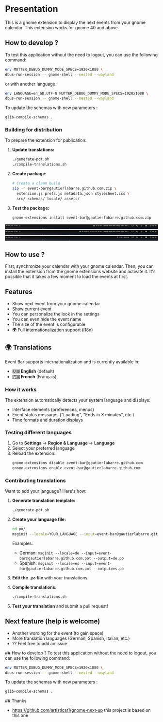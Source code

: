 # Presentation

This is a gnome extension to display the next events from your gnome calendar.
This extension works for gnome 40 and above.

## How to develop ?

To test this application without the need to logout, you can use the following command:

```bash
env MUTTER_DEBUG_DUMMY_MODE_SPECS=1920x1080 \
dbus-run-session -- gnome-shell --nested --wayland
```

or with another language :

```bash
env LANGUAGE=en_GB.UTF-8 MUTTER_DEBUG_DUMMY_MODE_SPECS=1920x1080 \
dbus-run-session -- gnome-shell --nested --wayland
```

To update the schemas with new parameters :

```bash
glib-compile-schemas .
```

### Building for distribution

To prepare the extension for publication:

1. **Update translations:**

   ```bash
   ./generate-pot.sh
   ./compile-translations.sh
   ```

2. **Create package:**

   ```bash
   # Create a clean build
   zip -r event-bar@gautierlabarre.github.com.zip \
     extension.js prefs.js metadata.json stylesheet.css \
     src/ schemas/ locale/ assets/
   ```

3. **Test the package:**
   ```bash
   gnome-extensions install event-bar@gautierlabarre.github.com.zip
   ```

![screenshot1](screenshots/screenshot.png)
![screenshot2](screenshots/screenshot2.png)
![screenshot3](screenshots/screenshot3.png)

## How to use ?

First, synchronize your calendar with your gnome calendar. Then, you can install the extension from the gnome extensions website and activate it. It's possible that it takes a few moment to load the events at first.

## Features

- Show next event from your gnome calendar
- Show current event
- You can personalize the look in the settings
- You can even hide the event name
- The size of the event is configurable
- 🌍 Full internationalization support (i18n)

## 🌍 Translations

Event Bar supports internationalization and is currently available in:

- **🇺🇸 English** (default)
- **🇫🇷 French** (Français)

### How it works

The extension automatically detects your system language and displays:

- Interface elements (preferences, menus)
- Event status messages ("Loading", "Ends in X minutes", etc.)
- Time formats and duration displays

### Testing different languages

1. Go to **Settings** → **Region & Language** → **Language**
2. Select your preferred language
3. Reload the extension:
   ```bash
   gnome-extensions disable event-bar@gautierlabarre.github.com
   gnome-extensions enable event-bar@gautierlabarre.github.com
   ```

### Contributing translations

Want to add your language? Here's how:

1. **Generate translation template:**

   ```bash
   ./generate-pot.sh
   ```

2. **Create your language file:**

   ```bash
   cd po/
   msginit --locale=YOUR_LANGUAGE --input=event-bar@gautierlabarre.github.com.pot --output=YOUR_LANGUAGE.po
   ```

   Examples:

   - German: `msginit --locale=de --input=event-bar@gautierlabarre.github.com.pot --output=de.po`
   - Spanish: `msginit --locale=es --input=event-bar@gautierlabarre.github.com.pot --output=es.po`

3. **Edit the `.po` file** with your translations

4. **Compile translations:**

   ```bash
   ./compile-translations.sh
   ```

5. **Test your translation** and submit a pull request!

## Next feature (help is welcome)

- Another wording for the event (to gain space)
- More translation languages (German, Spanish, Italian, etc.)
- ?? Feel free to add an issue

## How to develop ?
To test this application without the need to logout, you can use the following command:

```bash
env MUTTER_DEBUG_DUMMY_MODE_SPECS=1920x1080 \
dbus-run-session -- gnome-shell --nested --wayland
```

To update the schemas with new parameters :

```bash
glib-compile-schemas .
```

## Thanks

- https://github.com/artisticat1/gnome-next-up this project is based on this one
